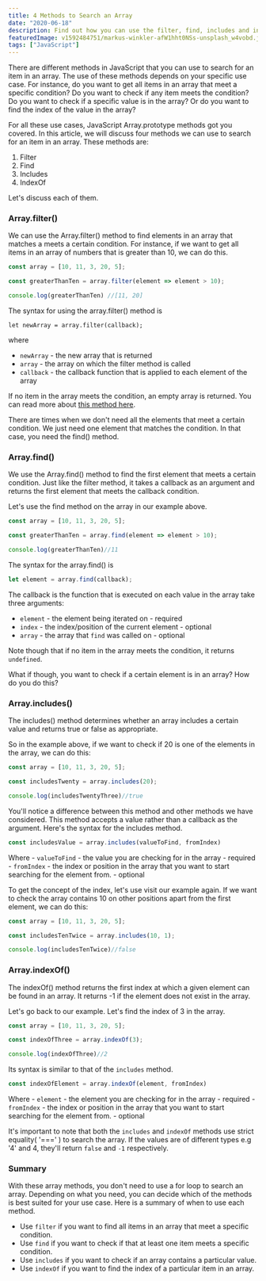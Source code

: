 ```yaml
---
title: 4 Methods to Search an Array
date: "2020-06-18"
description: Find out how you can use the filter, find, includes and indexOf methods in JavaScript to search for an item in an array
featuredImage: v1592484751/markus-winkler-afW1hht0NSs-unsplash_w4vobd.jpg
tags: ["JavaScript"]
---
```


There are different methods in JavaScript that you can use to search for an item in an array. The use of these methods depends on your specific use case. For instance, do you want to get all items in an array that meet a specific condition? Do you want to check if any item meets the condition? 
Do you want to check if a specific value is in the array? Or do you want to find the index of the value in the array? 

For all these use cases, JavaScript Array.prototype methods got you covered. In this article, we will discuss four methods we can use to search for an item in an array. These methods are:
1. Filter
2. Find
3. Includes
4. IndexOf

Let's discuss each of them.

### Array.filter()
We can use the Array.filter() method to find elements in an array that matches a meets a certain condition. For instance, if we want to get all items in an array of numbers that is greater than 10, we can do this.

```js
const array = [10, 11, 3, 20, 5];

const greaterThanTen = array.filter(element => element > 10);

console.log(greaterThanTen) //[11, 20]
```
The syntax for using the array.filter() method is 

```
let newArray = array.filter(callback);
```

where
 - `newArray` - the new array that is returned
 - `array` - the array on which the filter method is called
 - `callback` - the callback function that is applied to each element of the array

If no item in the array meets the condition, an empty array is returned. You can read more about [this method here](/blog/javascript-array-filter/).

There are times when we don't need all the elements that meet a certain condition. We just need one element that matches the condition. In that case, you need the find() method.

### Array.find()
We use the Array.find() method to find the first element that meets a certain condition. Just like the filter method, it takes a callback as an argument and returns the first element that meets the callback condition. 

Let's use the find method on the array in our example above.


```js
const array = [10, 11, 3, 20, 5];

const greaterThanTen = array.find(element => element > 10);

console.log(greaterThanTen)//11
```

The syntax for the array.find() is
```js
let element = array.find(callback);
```

The callback is the function that is executed on each value in the array take three arguments:
- `element` - the element being iterated on - required
- `index` - the index/position of the current element -  optional
- `array` - the array that `find` was called on - optional

Note though that if no item in the array meets the condition, it returns `undefined`.

What if though, you want to check if a certain element is in an array? How do you do this?

### Array.includes()
The includes() method determines whether an array includes a certain value and returns true or false as appropriate.

So in the example above, if we want to check if 20 is one of the elements in the array, we can do this:

```js
const array = [10, 11, 3, 20, 5];

const includesTwenty = array.includes(20);

console.log(includesTwentyThree)//true
```

You'll notice a difference between this method and other methods we have considered. This method accepts a value rather than a callback as the argument. Here's the syntax for the includes method.

```js
const includesValue = array.includes(valueToFind, fromIndex)
```

Where
    - `valueToFind` - the value you are checking for in the array - required
    - `fromIndex` - the index or position in the array that you want to start searching for the element from. - optional

To get the concept of the index, let's use visit our example again. If we want to check the array contains 10 on other positions apart from the first element, we can do this:

```js
const array = [10, 11, 3, 20, 5];

const includesTenTwice = array.includes(10, 1);

console.log(includesTenTwice)//false
```

### Array.indexOf()

The indexOf() method returns the first index at which a given element can be found in an array. It returns -1 if the element does not exist in the array. 

Let's go back to our example. Let's find the index of 3 in the array.


```js
const array = [10, 11, 3, 20, 5];

const indexOfThree = array.indexOf(3);

console.log(indexOfThree)//2
```

Its syntax is similar to that of the `includes` method. 

```js
const indexOfElement = array.indexOf(element, fromIndex)
```

Where
    - `element` - the element you are checking for in the array - required
    - `fromIndex` - the index or position in the array that you want to start searching for the element from. - optional

It's important to note that both the `includes` and `indexOf` methods use strict equality( '===' ) to search the array. If the values are of different types e.g '4' and 4, they'll return `false` and `-1` respectively.

### Summary
With these array methods, you don't need to use a for loop to search an array. Depending on what you need, you can decide which of the methods is best suited for your use case. Here is a summary of when to use each method.
 - Use `filter` if you want to find all items in an array that meet a specific condition.
 - Use `find` if you want to check if that at least one item meets a specific condition.
 - Use `includes` if you want to check if an array contains a particular value.
 - Use `indexOf` if you want to find the index of a particular item in an array.

 